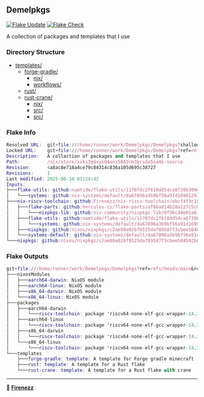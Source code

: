 ## Demelpkgs

[![Flake Update](https://github.com/Firenezz/Demelpkgs/actions/workflows/flake-update.yml/badge.svg)](https://github.com/Firenezz/Demelpkgs/blob/main/.github/workflows/flake-update.yml)
[![Flake Check](https://github.com/Firenezz/Demelpkgs/actions/workflows/flake-check.yml/badge.svg)](https://github.com/Firenezz/Demelpkgs/blob/main/.github/workflows/flake-check.yml)

A collection of packages and templates that I use
### Directory Structure

- [templates/](templates/)
  - [forge-gradle/](templates/forge-gradle/)
    - [nix/](templates/forge-gradle/nix/)
    - [workflows/](templates/forge-gradle/workflows/)
  - [rust/](templates/rust/)
  - [rust-crane/](templates/rust-crane/)
    - [nix/](templates/rust-crane/nix/)
    - [src/](templates/rust-crane/src/)
    - [src/](templates/rust/src/)

### Flake Info

```nix
Resolved URL:  git+file:///home/runner/work/Demelpkgs/Demelpkgs?shallow=1
Locked URL:    git+file:///home/runner/work/Demelpkgs/Demelpkgs?ref=refs/heads/main&rev=4a8ac8e718a4ce79c84314c836a105d695c38727&shallow=1
Description:   A collaction of packages and templates that I use
Path:          /nix/store/xsks3g4xyk04anz5842nm3brsda5xa4k-source
Revision:      4a8ac8e718a4ce79c84314c836a105d695c38727
Revisions:     1
Last modified: 2025-08-10 01:24:42
Inputs:
├───flake-utils: github:numtide/flake-utils/11707dc2f618dd54ca8739b309ec4fc024de578b (2024-11-13 21:27:16)
│   └───systems: github:nix-systems/default/da67096a3b9bf56a91d16901293e51ba5b49a27e (2023-04-09 08:27:08)
├───nix-riscv-toolchain: github:Firenezz/nix-riscv-toolchain/ebcf4f3c189756ff6965f2e7c3235a3afb031fc0 (2025-08-10 00:56:50)
│   ├───flake-parts: github:hercules-ci/flake-parts/af66ad14b28a127c5c0f3bbb298218fc63528a18 (2025-08-06 13:36:06)
│   │   └───nixpkgs-lib: github:nix-community/nixpkgs.lib/0f36c44e01a6129be94e3ade315a5883f0228a6e (2025-07-27 01:20:42)
│   ├───flake-utils: github:numtide/flake-utils/11707dc2f618dd54ca8739b309ec4fc024de578b (2024-11-13 21:27:16)
│   │   └───systems: github:nix-systems/default/da67096a3b9bf56a91d16901293e51ba5b49a27e (2023-04-09 08:27:08)
│   ├───nixpkgs: github:nixos/nixpkgs/c2ae88e026f9525daf89587f3cbee584b92b6134 (2025-08-06 16:41:31)
│   └───systems-default: github:nix-systems/default/da67096a3b9bf56a91d16901293e51ba5b49a27e (2023-04-09 08:27:08)
└───nixpkgs: github:nixos/nixpkgs/c2ae88e026f9525daf89587f3cbee584b92b6134 (2025-08-06 16:41:31)

```

### Flake Outputs

```nix
git+file:///home/runner/work/Demelpkgs/Demelpkgs?ref=refs/heads/main&rev=4a8ac8e718a4ce79c84314c836a105d695c38727&shallow=1
├───nixosModules
│   ├───aarch64-darwin: NixOS module
│   ├───aarch64-linux: NixOS module
│   ├───x86_64-darwin: NixOS module
│   └───x86_64-linux: NixOS module
├───packages
│   ├───aarch64-darwin
│   │   └───riscv-toolchain: package 'riscv64-none-elf-gcc-wrapper-14.3.0'
│   ├───aarch64-linux
│   │   └───riscv-toolchain: package 'riscv64-none-elf-gcc-wrapper-14.3.0'
│   ├───x86_64-darwin
│   │   └───riscv-toolchain: package 'riscv64-none-elf-gcc-wrapper-14.3.0'
│   └───x86_64-linux
│       └───riscv-toolchain: package 'riscv64-none-elf-gcc-wrapper-14.3.0'
└───templates
    ├───forge-gradle: template: A template for Forge gradle minecraft
    ├───rust: template: A template for a Rust flake
    └───rust-crane: template: A template for a Rust flake with crane

```

---

👤 [**Firenezz**](https://github.com/Firenezz)
